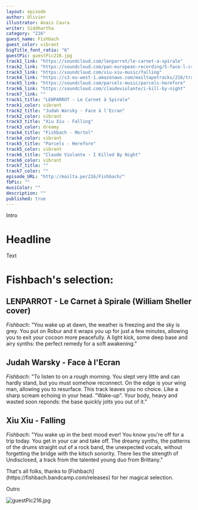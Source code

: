 ```yaml
---
layout: episode
author: Olivier
illustrator: Anais Caura
writer: Siddhartha
category: "216"
guest_name: Fishbach
guest_color: vibrant
bigTitle_font_ratio: "6"
guestPic: guestPic216.jpg
track1_link: "https://soundcloud.com/lenparrot/le-carnet-a-spirale"
track2_link: "https://soundcloud.com/pan-european-recording/5-face-l-cran"
track3_link: "https://soundcloud.com/xiu-xiu-music/falling"
track4_link: "https://s3-eu-west-1.amazonaws.com/mailtapetracks/216/track4.mp3"
track5_link: "https://soundcloud.com/parcels-music/parcels-herefore"
track6_link: "https://soundcloud.com/claudeviolante/i-kill-by-night"
track7_link: ""
track1_title: "LENPARROT - Le Carnet à Spirale"
track1_color: vibrant
track2_title: "Judah Warsky - Face à l'Ecran"
track2_color: vibrant
track3_title: "Xiu Xiu - Falling"
track3_color: dreamy
track4_title: "Fishbach - Mortel"
track4_color: vibrant
track5_title: "Parcels - Herefore"
track5_color: vibrant
track6_title: "Claude Violante - I Killed By Night"
track6_color: vibrant
track7_title: ""
track7_color: ""
episode_URL: "http://mailta.pe/216/Fishbach/"
fbPic: ""
musiColor: ""
description: ""
published: true
---
```




<p id="introduction">Intro</p>

# Headline

Text
 
# Fishbach's selection:

## LENPARROT - Le Carnet à Spirale (William Sheller cover)
_Fishbach_: "You wake up at dawn, the weather is freezing and the sky is grey. You put on Robur and it wraps you up for just a few minutes, allowing you to exit your cocoon more peacefully. A light kick, some deep base and airy synths: the perfect remedy for a soft awakening."

## Judah Warsky - Face à l'Ecran
_Fishbach_: "To listen to on a rough morning.
You slept very little and can hardly stand, but you must somehow reconnect. On the edge is your wing man, allowing you to resurface. This track leaves you no choice. Like a sharp scream echoing in your head. "Wake-up". Your body, heavy and wasted soon reponds: the base quickly jolts you out of it."

## Xiu Xiu - Falling
_Fishbach_: "You wake up in the best mood ever! You know you're off for a trip today. You get in your car and take off. The dreamy synths, the patterns of the drums straight out of a rock band, the unexpected vocals, without forgetting the bridge with the kitsch sonority. There lies the strength of Undisclosed, a track from the talented young duo from Brittany."


<p id="outroduction">
That's all folks, thanks to [Fishbach](https://fishbach.bandcamp.com/releases) for her magical selection.</p>
<p id="outroduction">
Outro
</p>

![guestPic216.jpg]({{site.baseurl}}/img/guestPic216.jpg)
